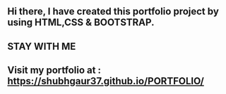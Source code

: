 
## Hi there, I have created this portfolio project by using HTML,CSS & BOOTSTRAP.
## STAY WITH ME
## Visit my portfolio at : https://shubhgaur37.github.io/PORTFOLIO/
